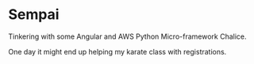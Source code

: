# Sempai

Tinkering with some Angular and AWS Python Micro-framework Chalice.

One day it might end up helping my karate class with registrations.
